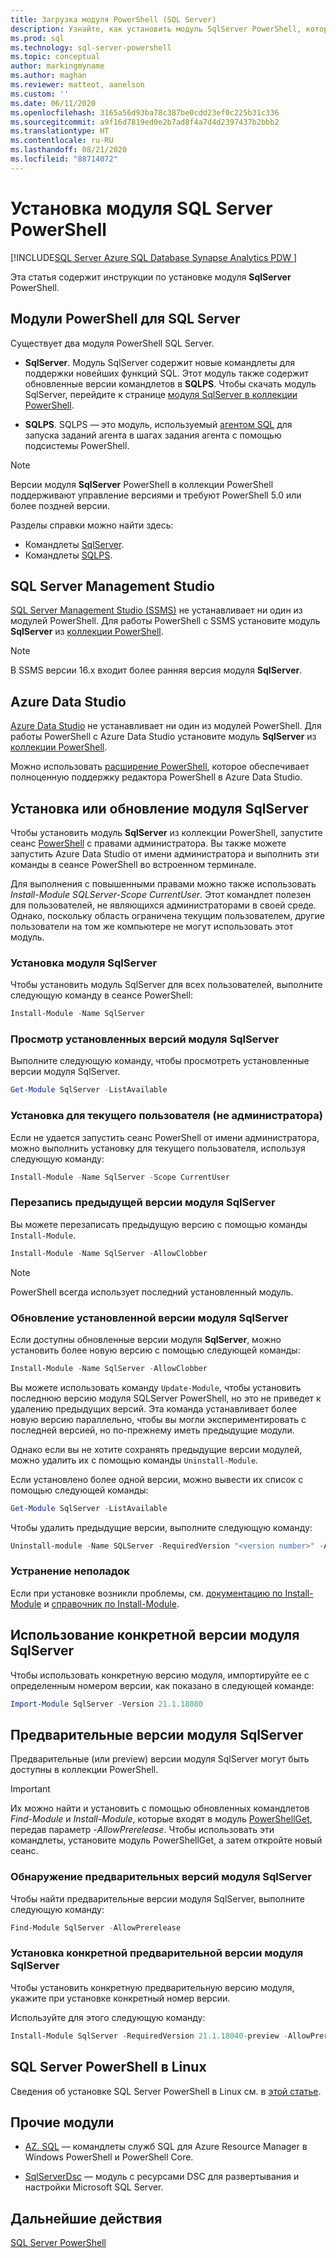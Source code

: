 ```yaml
---
title: Загрузка модуля PowerShell (SQL Server)
description: Узнайте, как установить модуль SqlServer PowerShell, который предоставляет командлеты, поддерживающие последние функции SQL, а также содержит обновленные версии командлетов в модуле SQLPS.
ms.prod: sql
ms.technology: sql-server-powershell
ms.topic: conceptual
author: markingmyname
ms.author: maghan
ms.reviewer: matteot, aanelson
ms.custom: ''
ms.date: 06/11/2020
ms.openlocfilehash: 3165a56d93ba78c387be0cdd23ef0c225b31c336
ms.sourcegitcommit: a9f16d7819ed0e2b7ad8f4a7d4d2397437b2bbb2
ms.translationtype: HT
ms.contentlocale: ru-RU
ms.lasthandoff: 08/21/2020
ms.locfileid: "88714072"
---
```

# <a name="install-the-sql-server-powershell-module"></a>Установка модуля SQL Server PowerShell

[!INCLUDE[SQL Server Azure SQL Database Synapse Analytics PDW ](../includes/applies-to-version/sql-asdb-asdbmi-asa-pdw.md)]

Эта статья содержит инструкции по установке модуля **SqlServer** PowerShell.

## <a name="powershell-modules-for-sql-server"></a>Модули PowerShell для SQL Server

Существует два модуля PowerShell SQL Server.

- **SqlServer**. Модуль SqlServer содержит новые командлеты для поддержки новейших функций SQL. Этот модуль также содержит обновленные версии командлетов в **SQLPS**. Чтобы скачать модуль SqlServer, перейдите к странице [модуля SqlServer в коллекции PowerShell](https://www.powershellgallery.com/packages/Sqlserver).

- **SQLPS**. SQLPS — это модуль, используемый [агентом SQL](sql-server-powershell.md#sql-server-agent) для запуска заданий агента в шагах задания агента с помощью подсистемы PowerShell.

> [!NOTE]
> Версии модуля **SqlServer** PowerShell в коллекции PowerShell поддерживают управление версиями и требуют PowerShell 5.0 или более поздней версии.

Разделы справки можно найти здесь:

- Командлеты [SqlServer](https://docs.microsoft.com/powershell/module/sqlserver).
- Командлеты [SQLPS](https://docs.microsoft.com/powershell/module/sqlps).

## <a name="sql-server-management-studio"></a>SQL Server Management Studio

[SQL Server Management Studio (SSMS)](../ssms/download-sql-server-management-studio-ssms.md) не устанавливает ни один из модулей PowerShell. Для работы PowerShell с SSMS установите модуль **SqlServer** из [коллекции PowerShell](https://www.powershellgallery.com/packages/Sqlserver).

> [!NOTE]
> В SSMS версии 16.x входит более ранняя версия модуля **SqlServer**.

## <a name="azure-data-studio"></a>Azure Data Studio

[Azure Data Studio](../azure-data-studio/download-azure-data-studio.md) не устанавливает ни один из модулей PowerShell. Для работы PowerShell с Azure Data Studio установите модуль **SqlServer** из [коллекции PowerShell](https://www.powershellgallery.com/packages/Sqlserver).

Можно использовать [расширение PowerShell](../azure-data-studio/powershell-extension.md), которое обеспечивает полноценную поддержку редактора PowerShell в Azure Data Studio.

## <a name="installing-or-updating-the-sqlserver-module"></a>Установка или обновление модуля SqlServer

Чтобы установить модуль **SqlServer** из коллекции PowerShell, запустите сеанс [PowerShell](/powershell/scripting/overview) с правами администратора. Вы также можете запустить Azure Data Studio от имени администратора и выполнить эти команды в сеансе PowerShell во встроенном терминале.

Для выполнения с повышенными правами можно также использовать *Install-Module SQLServer-Scope CurrentUser*. Этот командлет полезен для пользователей, не являющихся администраторами в своей среде. Однако, поскольку область ограничена текущим пользователем, другие пользователи на том же компьютере не могут использовать этот модуль.

### <a name="install-the-sqlserver-module"></a>Установка модуля SqlServer

Чтобы установить модуль SqlServer для всех пользователей, выполните следующую команду в сеансе PowerShell:

```powershell
Install-Module -Name SqlServer
```

### <a name="to-view-the-versions-of-the-sqlserver-module-installed"></a>Просмотр установленных версий модуля SqlServer

Выполните следующую команду, чтобы просмотреть установленные версии модуля SqlServer.

```powershell
Get-Module SqlServer -ListAvailable
```

### <a name="install-for-the-current-user-rather-than-as-an-administrator"></a>Установка для текущего пользователя (не администратора)

Если не удается запустить сеанс PowerShell от имени администратора, можно выполнить установку для текущего пользователя, используя следующую команду:

```powershell
Install-Module -Name SqlServer -Scope CurrentUser
```

### <a name="to-overwrite-a-previous-version-of-the-sqlserver-module"></a>Перезапись предыдущей версии модуля SqlServer

Вы можете перезаписать предыдущую версию с помощью команды `Install-Module`.

```powershell
Install-Module -Name SqlServer -AllowClobber
```

> [!Note]
> PowerShell всегда использует последний установленный модуль.

### <a name="update-the-installed-version-of-the-sqlserver-module"></a>Обновление установленной версии модуля SqlServer

Если доступны обновленные версии модуля **SqlServer**, можно установить более новую версию с помощью следующей команды:

```powershell
Install-Module -Name SqlServer -AllowClobber
```

Вы можете использовать команду `Update-Module`, чтобы установить последнюю версию модуля SQLServer PowerShell, но это не приведет к удалению предыдущих версий. Эта команда устанавливает более новую версию параллельно, чтобы вы могли экспериментировать с последней версией, но по-прежнему иметь предыдущие модули.

Однако если вы не хотите сохранять предыдущие версии модулей, можно удалить их с помощью команды `Uninstall-Module`.

Если установлено более одной версии, можно вывести их список с помощью следующей команды:

```powershell
Get-Module SqlServer -ListAvailable
```

Чтобы удалить предыдущие версии, выполните следующую команду:

```powershell
Uninstall-module -Name SQLServer -RequiredVersion "<version number>" -AllowClobber
```

### <a name="troubleshooting"></a>Устранение неполадок

Если при установке возникли проблемы, см. [документацию по Install-Module](https://www.powershellgallery.com/packages/PowerShellGet/2.2.1) и [справочник по Install-Module](https://docs.microsoft.com/powershell/module/powershellget/Install-Module).

## <a name="using-a-specific-version-of-the-sqlserver-module"></a>Использование конкретной версии модуля SqlServer

Чтобы использовать конкретную версию модуля, импортируйте ее с определенным номером версии, как показано в следующей команде:

```powershell
Import-Module SqlServer -Version 21.1.18080
```

## <a name="pre-release-versions-of-the-sqlserver-module"></a>Предварительные версии модуля SqlServer

Предварительные (или preview) версии модуля SqlServer могут быть доступны в коллекции PowerShell.

> [!IMPORTANT]
> Их можно найти и установить с помощью обновленных командлетов *Find-Module* и *Install-Module*, которые входят в модуль [PowerShellGet](https://www.powershellgallery.com/packages/PowerShellGet), передав параметр *-AllowPrerelease*. Чтобы использовать эти командлеты, установите модуль PowerShellGet, а затем откройте новый сеанс.

### <a name="to-discover-pre-release-versions-of-the-sqlserver-module"></a>Обнаружение предварительных версий модуля SqlServer

Чтобы найти предварительные версии модуля SqlServer, выполните следующую команду:

```powershell
Find-Module SqlServer -AllowPrerelease
```

### <a name="to-install-a-specific-pre-release-version-of-the-sqlserver-module"></a>Установка конкретной предварительной версии модуля SqlServer

Чтобы установить конкретную предварительную версию модуля, укажите при установке конкретный номер версии.

Используйте для этого следующую команду:

```powershell
Install-Module SqlServer -RequiredVersion 21.1.18040-preview -AllowPrerelease
```

## <a name="sql-server-powershell-on-linux"></a>SQL Server PowerShell в Linux

Сведения об установке SQL Server PowerShell в Linux см. в [этой статье](../linux/sql-server-linux-manage-powershell-core.md).

## <a name="other-modules"></a>Прочие модули

- [AZ. SQL](https://www.powershellgallery.com/packages/Az.Sql/) — командлеты служб SQL для Azure Resource Manager в Windows PowerShell и PowerShell Core.

- [SqlServerDsc](https://www.powershellgallery.com/packages/SqlServerDsc/) — модуль с ресурсами DSC для развертывания и настройки Microsoft SQL Server.

## <a name="next-steps"></a>Дальнейшие действия

[SQL Server PowerShell](sql-server-powershell.md)